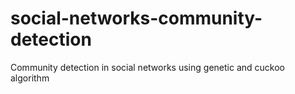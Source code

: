 # social-networks-community-detection
Community detection in social networks using genetic and cuckoo algorithm
